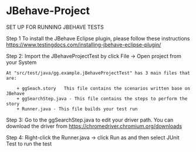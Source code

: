# JBehave-Project

SET UP FOR RUNNING JBEHAVE TESTS

Step 1 To install the JBehave Eclipse plugin, please follow these instructions https://www.testingdocs.com/installing-jbehave-eclipse-plugin/ 

Step 2: Import the JBehaveProjectTest by click File -> Open project from your System

 	At "src/test/java/gg.example.jBehaveProjectTest" has 3 main files that are:

		+ ggSeach.story   This file contains the scenarios written base on JBehave
		+ ggSearchStep.java - This file contains the steps to perform the story
		+ Runner.java - This file builds your test run

Step 3: Go to the ggSearchStep.java to edit your driver path. You can download the driver from https://chromedriver.chromium.org/downloads

Step 4: Right-click the Runner.java -> click Run as and then select JUnit Test to run the test
